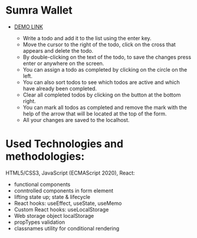 # Sumra Wallet

- [DEMO LINK](https://Smikhotur.github.io/sumra-wallets/)

  - Write a todo and add it to the list using the enter key.
  - Move the cursor to the right of the todo, click on the cross that appears and delete the todo.
  - By double-clicking on the text of the todo, to save the changes press enter or anywhere on the screen.
  - You can assign a todo as completed by clicking on the circle on the left.
  - You can also sort todos to see which todos are active and which have already been completed.
  - Clear all completed todos by clicking on the button at the bottom right.
  - You can mark all todos as completed and remove the mark with the help of the arrow that will be located at the top of the form.
  - All your changes are saved to the localhost.

# Used Technologies and methodologies:

HTML5/CSS3, JavaScript (ECMAScript 2020), React:

- functional components
- conntrolled components in form element
- lifting state up; state & lifecycle
- React hooks: useEffect, useState, useMemo
- Custom React hooks: useLocalStorage
- Web storage object localStorage
- propTypes validation
- classnames utility for conditional rendering
